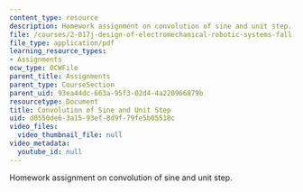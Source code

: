 ```yaml
---
content_type: resource
description: Homework assignment on convolution of sine and unit step.
file: /courses/2-017j-design-of-electromechanical-robotic-systems-fall-2009/d0550de63a1593ef8d9f79fe5b05518c_MIT2_017JF09_p06.pdf
file_type: application/pdf
learning_resource_types:
- Assignments
ocw_type: OCWFile
parent_title: Assignments
parent_type: CourseSection
parent_uid: 93ea44dc-663a-95f3-02d4-4a220966879b
resourcetype: Document
title: Convolution of Sine and Unit Step
uid: d0550de6-3a15-93ef-8d9f-79fe5b05518c
video_files:
  video_thumbnail_file: null
video_metadata:
  youtube_id: null
---
```

Homework assignment on convolution of sine and unit step.

